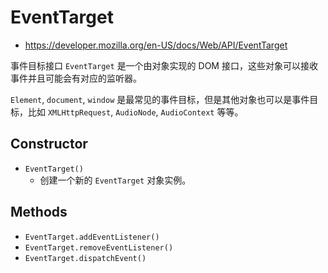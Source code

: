 # EventTarget

- <https://developer.mozilla.org/en-US/docs/Web/API/EventTarget>

事件目标接口 `EventTarget` 是一个由对象实现的 DOM 接口，这些对象可以接收事件并且可能会有对应的监听器。

`Element`, `document`, `window` 是最常见的事件目标，但是其他对象也可以是事件目标，比如
`XMLHttpRequest`, `AudioNode`, `AudioContext` 等等。

## Constructor

- `EventTarget()`
  - 创建一个新的 `EventTarget` 对象实例。

## Methods

- `EventTarget.addEventListener()`
- `EventTarget.removeEventListener()`
- `EventTarget.dispatchEvent()`

